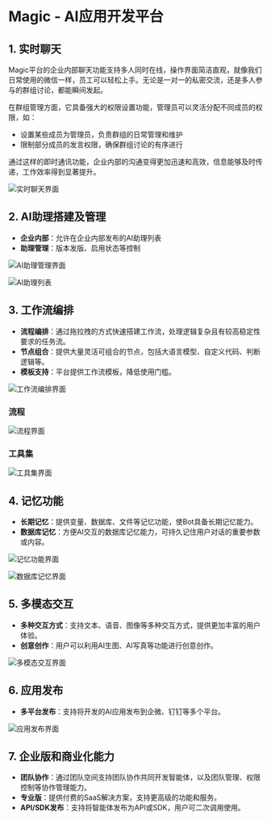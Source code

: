 # Magic - AI应用开发平台

## 1. 实时聊天

Magic平台的企业内部聊天功能支持多人同时在线，操作界面简洁直观，就像我们日常使用的微信一样，员工可以轻松上手。无论是一对一的私密交流，还是多人参与的群组讨论，都能瞬间发起。

在群组管理方面，它具备强大的权限设置功能，管理员可以灵活分配不同成员的权限，如：
- 设置某些成员为管理员，负责群组的日常管理和维护
- 限制部分成员的发言权限，确保群组讨论的有序进行

通过这样的即时通讯功能，企业内部的沟通变得更加迅速和高效，信息能够及时传递，工作效率得到显著提升。

![实时聊天界面](https://cdn.letsmagic.cn/static/img/20250512164817.jpg)

## 2. AI助理搭建及管理

- **企业内部**：允许在企业内部发布的AI助理列表
- **助理管理**：版本发版、启用状态等控制

![AI助理管理界面](https://cdn.letsmagic.cn/static/img/20250512164212.jpg)

![AI助理列表](https://cdn.letsmagic.cn/static/img/ai-assistant-2.png)


## 3. 工作流编排

- **流程编排**：通过拖拉拽的方式快速搭建工作流，处理逻辑复杂且有较高稳定性要求的任务流。
- **节点组合**：提供大量灵活可组合的节点，包括大语言模型、自定义代码、判断逻辑等。
- **模板支持**：平台提供工作流模板，降低使用门槛。

![工作流编排界面](https://cdn.letsmagic.cn/static/img/workflow-1.png)

### 流程

![流程界面](https://cdn.letsmagic.cn/static/img/workflow-process.png)


### 工具集

![工具集界面](https://cdn.letsmagic.cn/static/img/tools.png)


## 4. 记忆功能

- **长期记忆**：提供变量、数据库、文件等记忆功能，使Bot具备长期记忆能力。
- **数据库记忆**：方便AI交互的数据库记忆能力，可持久记住用户对话的重要参数或内容。

![记忆功能界面](https://cdn.letsmagic.cn/static/img/memory-1.png)

![数据库记忆界面](https://cdn.letsmagic.cn/static/img/memory-2.png)



## 5. 多模态交互

- **多种交互方式**：支持文本、语音、图像等多种交互方式，提供更加丰富的用户体验。
- **创意创作**：用户可以利用AI生图、AI写真等功能进行创意创作。

![多模态交互界面](https://cdn.letsmagic.cn/static/img/multimodal.png)



## 6. 应用发布

- **多平台发布**：支持将开发的AI应用发布到企微、钉钉等多个平台。

![应用发布界面](https://cdn.letsmagic.cn/static/img/app-publishing.png)



## 7. 企业版和商业化能力

- **团队协作**：通过团队空间支持团队协作共同开发智能体，以及团队管理、权限控制等协作管理能力。
- **专业版**：提供付费的SaaS解决方案，支持更高级的功能和服务。
- **API/SDK发布**：支持将智能体发布为API或SDK，用户可二次调用使用。
